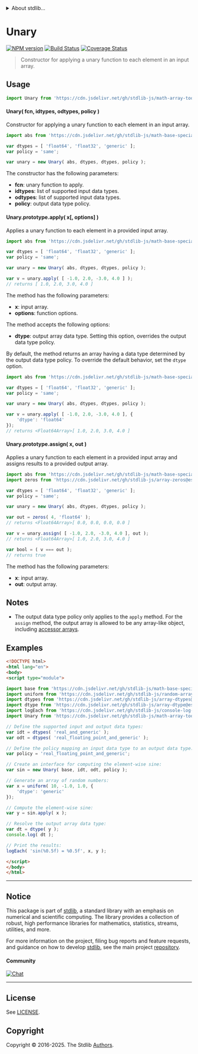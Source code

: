 <!--

@license Apache-2.0

Copyright (c) 2025 The Stdlib Authors.

Licensed under the Apache License, Version 2.0 (the "License");
you may not use this file except in compliance with the License.
You may obtain a copy of the License at

   http://www.apache.org/licenses/LICENSE-2.0

Unless required by applicable law or agreed to in writing, software
distributed under the License is distributed on an "AS IS" BASIS,
WITHOUT WARRANTIES OR CONDITIONS OF ANY KIND, either express or implied.
See the License for the specific language governing permissions and
limitations under the License.

-->


<details>
  <summary>
    About stdlib...
  </summary>
  <p>We believe in a future in which the web is a preferred environment for numerical computation. To help realize this future, we've built stdlib. stdlib is a standard library, with an emphasis on numerical and scientific computation, written in JavaScript (and C) for execution in browsers and in Node.js.</p>
  <p>The library is fully decomposable, being architected in such a way that you can swap out and mix and match APIs and functionality to cater to your exact preferences and use cases.</p>
  <p>When you use stdlib, you can be absolutely certain that you are using the most thorough, rigorous, well-written, studied, documented, tested, measured, and high-quality code out there.</p>
  <p>To join us in bringing numerical computing to the web, get started by checking us out on <a href="https://github.com/stdlib-js/stdlib">GitHub</a>, and please consider <a href="https://opencollective.com/stdlib">financially supporting stdlib</a>. We greatly appreciate your continued support!</p>
</details>

# Unary

[![NPM version][npm-image]][npm-url] [![Build Status][test-image]][test-url] [![Coverage Status][coverage-image]][coverage-url] <!-- [![dependencies][dependencies-image]][dependencies-url] -->

> Constructor for applying a unary function to each element in an input array.



<section class="usage">

## Usage

```javascript
import Unary from 'https://cdn.jsdelivr.net/gh/stdlib-js/math-array-tools-unary@esm/index.mjs';
```

#### Unary( fcn, idtypes, odtypes, policy )

Constructor for applying a unary function to each element in an input array.

```javascript
import abs from 'https://cdn.jsdelivr.net/gh/stdlib-js/math-base-special-abs@esm/index.mjs';

var dtypes = [ 'float64', 'float32', 'generic' ];
var policy = 'same';

var unary = new Unary( abs, dtypes, dtypes, policy );
```

The constructor has the following parameters:

-   **fcn**: unary function to apply.
-   **idtypes**: list of supported input data types.
-   **odtypes**: list of supported input data types.
-   **policy**: output data type policy.

#### Unary.prototype.apply( x\[, options] )

Applies a unary function to each element in a provided input array.

```javascript
import abs from 'https://cdn.jsdelivr.net/gh/stdlib-js/math-base-special-abs@esm/index.mjs';

var dtypes = [ 'float64', 'float32', 'generic' ];
var policy = 'same';

var unary = new Unary( abs, dtypes, dtypes, policy );

var v = unary.apply( [ -1.0, 2.0, -3.0, 4.0 ] );
// returns [ 1.0, 2.0, 3.0, 4.0 ]
```

The method has the following parameters:

-   **x**: input array.
-   **options**: function options.

The method accepts the following options:

-   **dtype**: output array data type. Setting this option, overrides the output data type policy.

By default, the method returns an array having a data type determined by the output data type policy. To override the default behavior, set the `dtype` option.

```javascript
import abs from 'https://cdn.jsdelivr.net/gh/stdlib-js/math-base-special-abs@esm/index.mjs';

var dtypes = [ 'float64', 'float32', 'generic' ];
var policy = 'same';

var unary = new Unary( abs, dtypes, dtypes, policy );

var v = unary.apply( [ -1.0, 2.0, -3.0, 4.0 ], {
    'dtype': 'float64'
});
// returns <Float64Array>[ 1.0, 2.0, 3.0, 4.0 ]
```

#### Unary.prototype.assign( x, out )

Applies a unary function to each element in a provided input array and assigns results to a provided output array.

```javascript
import abs from 'https://cdn.jsdelivr.net/gh/stdlib-js/math-base-special-abs@esm/index.mjs';
import zeros from 'https://cdn.jsdelivr.net/gh/stdlib-js/array-zeros@esm/index.mjs';

var dtypes = [ 'float64', 'float32', 'generic' ];
var policy = 'same';

var unary = new Unary( abs, dtypes, dtypes, policy );

var out = zeros( 4, 'float64' );
// returns <Float64Array>[ 0.0, 0.0, 0.0, 0.0 ]

var v = unary.assign( [ -1.0, 2.0, -3.0, 4.0 ], out );
// returns <Float64Array>[ 1.0, 2.0, 3.0, 4.0 ]

var bool = ( v === out );
// returns true
```

The method has the following parameters:

-   **x**: input array.
-   **out**: output array.

</section>

<!-- /.usage -->

<section class="notes">

## Notes

-   The output data type policy only applies to the `apply` method. For the `assign` method, the output array is allowed to be any array-like object, including [accessor arrays][@stdlib/array/base/accessor].

</section>

<!-- /.notes -->

<section class="examples">

## Examples

<!-- eslint no-undef: "error" -->

```html
<!DOCTYPE html>
<html lang="en">
<body>
<script type="module">

import base from 'https://cdn.jsdelivr.net/gh/stdlib-js/math-base-special-sin@esm/index.mjs';
import uniform from 'https://cdn.jsdelivr.net/gh/stdlib-js/random-array-uniform@esm/index.mjs';
import dtypes from 'https://cdn.jsdelivr.net/gh/stdlib-js/array-dtypes@esm/index.mjs';
import dtype from 'https://cdn.jsdelivr.net/gh/stdlib-js/array-dtype@esm/index.mjs';
import logEach from 'https://cdn.jsdelivr.net/gh/stdlib-js/console-log-each@esm/index.mjs';
import Unary from 'https://cdn.jsdelivr.net/gh/stdlib-js/math-array-tools-unary@esm/index.mjs';

// Define the supported input and output data types:
var idt = dtypes( 'real_and_generic' );
var odt = dtypes( 'real_floating_point_and_generic' );

// Define the policy mapping an input data type to an output data type:
var policy = 'real_floating_point_and_generic';

// Create an interface for computing the element-wise sine:
var sin = new Unary( base, idt, odt, policy );

// Generate an array of random numbers:
var x = uniform( 10, -1.0, 1.0, {
    'dtype': 'generic'
});

// Compute the element-wise sine:
var y = sin.apply( x );

// Resolve the output array data type:
var dt = dtype( y );
console.log( dt );

// Print the results:
logEach( 'sin(%0.5f) = %0.5f', x, y );

</script>
</body>
</html>
```

</section>

<!-- /.examples -->

<!-- Section for related `stdlib` packages. Do not manually edit this section, as it is automatically populated. -->

<section class="related">

</section>

<!-- /.related -->

<!-- Section for all links. Make sure to keep an empty line after the `section` element and another before the `/section` close. -->


<section class="main-repo" >

* * *

## Notice

This package is part of [stdlib][stdlib], a standard library with an emphasis on numerical and scientific computing. The library provides a collection of robust, high performance libraries for mathematics, statistics, streams, utilities, and more.

For more information on the project, filing bug reports and feature requests, and guidance on how to develop [stdlib][stdlib], see the main project [repository][stdlib].

#### Community

[![Chat][chat-image]][chat-url]

---

## License

See [LICENSE][stdlib-license].


## Copyright

Copyright &copy; 2016-2025. The Stdlib [Authors][stdlib-authors].

</section>

<!-- /.stdlib -->

<!-- Section for all links. Make sure to keep an empty line after the `section` element and another before the `/section` close. -->

<section class="links">

[npm-image]: http://img.shields.io/npm/v/@stdlib/math-array-tools-unary.svg
[npm-url]: https://npmjs.org/package/@stdlib/math-array-tools-unary

[test-image]: https://github.com/stdlib-js/math-array-tools-unary/actions/workflows/test.yml/badge.svg?branch=main
[test-url]: https://github.com/stdlib-js/math-array-tools-unary/actions/workflows/test.yml?query=branch:main

[coverage-image]: https://img.shields.io/codecov/c/github/stdlib-js/math-array-tools-unary/main.svg
[coverage-url]: https://codecov.io/github/stdlib-js/math-array-tools-unary?branch=main

<!--

[dependencies-image]: https://img.shields.io/david/stdlib-js/math-array-tools-unary.svg
[dependencies-url]: https://david-dm.org/stdlib-js/math-array-tools-unary/main

-->

[chat-image]: https://img.shields.io/gitter/room/stdlib-js/stdlib.svg
[chat-url]: https://app.gitter.im/#/room/#stdlib-js_stdlib:gitter.im

[stdlib]: https://github.com/stdlib-js/stdlib

[stdlib-authors]: https://github.com/stdlib-js/stdlib/graphs/contributors

[umd]: https://github.com/umdjs/umd
[es-module]: https://developer.mozilla.org/en-US/docs/Web/JavaScript/Guide/Modules

[deno-url]: https://github.com/stdlib-js/math-array-tools-unary/tree/deno
[deno-readme]: https://github.com/stdlib-js/math-array-tools-unary/blob/deno/README.md
[umd-url]: https://github.com/stdlib-js/math-array-tools-unary/tree/umd
[umd-readme]: https://github.com/stdlib-js/math-array-tools-unary/blob/umd/README.md
[esm-url]: https://github.com/stdlib-js/math-array-tools-unary/tree/esm
[esm-readme]: https://github.com/stdlib-js/math-array-tools-unary/blob/esm/README.md
[branches-url]: https://github.com/stdlib-js/math-array-tools-unary/blob/main/branches.md

[stdlib-license]: https://raw.githubusercontent.com/stdlib-js/math-array-tools-unary/main/LICENSE

[@stdlib/array/base/accessor]: https://github.com/stdlib-js/array-base-accessor/tree/esm

</section>

<!-- /.links -->
